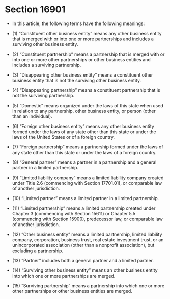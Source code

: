 # Section 16901

- In this article, the following terms have the following meanings:

- (1) “Constituent other business entity” means any other business entity that is merged with or into one or more partnerships and includes a surviving other business entity.

- (2) “Constituent partnership” means a partnership that is merged with or into one or more other partnerships or other business entities and includes a surviving partnership.

- (3) “Disappearing other business entity” means a constituent other business entity that is not the surviving other business entity.

- (4) “Disappearing partnership” means a constituent partnership that is not the surviving partnership.

- (5) “Domestic” means organized under the laws of this state when used in relation to any partnership, other business entity, or person (other than an individual).

- (6) “Foreign other business entity” means any other business entity formed under the laws of any state other than this state or under the laws of the United States or of a foreign country.

- (7) “Foreign partnership” means a partnership formed under the laws of any state other than this state or under the laws of a foreign country.

- (8) “General partner” means a partner in a partnership and a general partner in a limited partnership.

- (9) “Limited liability company” means a limited liability company created under Title 2.6 (commencing with Section 17701.01), or comparable law of another jurisdiction.

- (10) “Limited partner” means a limited partner in a limited partnership.

- (11) “Limited partnership” means a limited partnership created under Chapter 3 (commencing with Section 15611) or Chapter 5.5 (commencing with Section 15900), predecessor law, or comparable law of another jurisdiction.

- (12) “Other business entity” means a limited partnership, limited liability company, corporation, business trust, real estate investment trust, or an unincorporated association (other than a nonprofit association), but excluding a partnership.

- (13) “Partner” includes both a general partner and a limited partner.

- (14) “Surviving other business entity” means an other business entity into which one or more partnerships are merged.

- (15) “Surviving partnership” means a partnership into which one or more other partnerships or other business entities are merged.